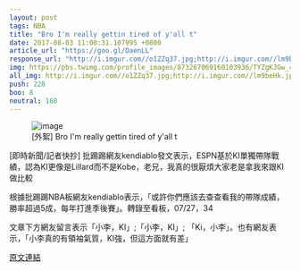 ```yaml
---
layout: post
tags: NBA
title: "Bro I'm really gettin tired of y'all t"
date: 2017-08-03 11:00:31.107995 +0800
article_url: "https://goo.gl/DaenLL"
response_url: "http://i.imgur.com//o1ZZq37.jpg;http://i.imgur.com//lm9beHk.jpg;https://labs.statmuse.com//stories//4afb15c4//45e4;https://goo.gl//LTkd1r"
img: https://pbs.twimg.com/profile_images/873267069160103936/TYZgKJGw_400x400.jpg
all_img: http://i.imgur.com//o1ZZq37.jpg;http://i.imgur.com//lm9beHk.jpg;https://cdn.statmuse.com/app/meta-banner.png;https://cdn.statmuse.com/app/ss/c5653b8e-9246-4cf3-9203-31bc4b25e909.png
push: 228
boo: 8
neutral: 168
---
```


<figure>
<img src="https://pbs.twimg.com/profile_images/873267069160103936/TYZgKJGw_400x400.jpg" alt="image">
<figcaption>
[外絮] Bro I'm really gettin tired of y'all t
</figcaption>
</figure>



[即時新聞/記者快抄] 批踢踢網友kendiablo發文表示，ESPN基於KI單獨帶隊戰績，認為KI更像是Lillard而不是Kobe，老兄，我真的很厭煩大家老是拿我來跟KI做比較

根據批踢踢NBA板網友kendiablo表示，「或許你們應該去查查看我的帶隊成績，勝率超過5成，每年打進季後賽」。轉錄至看板，07/27，34

文章下方網友留言表示「小李，KI」;「小李，KI」; 「Ki，小李」。也有網友表示，「小李真的有領袖氣質，KI強，但這方面就有差」

<a href = "https://www.ptt.cc/bbs/NBA/M.1501125476.A.D99.html">原文連結</a>

